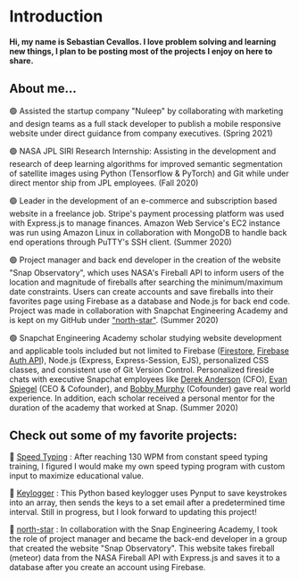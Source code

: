 # Introduction

#### Hi, my name is Sebastian Cevallos. I love problem solving and learning new things, I plan to be posting most of the projects I enjoy on here to share.

## About me...

🟢 Assisted the startup company "Nuleep" by collaborating with marketing and design teams as a full stack developer to publish a mobile responsive website under direct guidance from company executives. (Spring 2021)

🟢 NASA JPL SIRI Research Internship: Assisting in the development and research of deep learning algorithms for improved semantic segmentation of satellite images using Python (Tensorflow & PyTorch) and Git while under direct mentor ship from JPL employees. (Fall 2020)

🟢 Leader in the development of an e-commerce and subscription based website in a freelance job. Stripe's payment processing platform was used with Express.js to manage finances. Amazon Web Service's EC2 instance was run using Amazon Linux in collaboration with MongoDB to handle back end operations through PuTTY's SSH client. (Summer 2020)

🟢 Project manager and back end developer in the creation of the website "Snap Observatory", which uses NASA's Fireball API to inform users of the location and magnitude of fireballs after searching the minimum/maximum date constraints. Users can create accounts and save fireballs into their favorites page using Firebase as a database and Node.js for back end code. Project was made in collaboration with Snapchat Engineering Academy and is kept on my GitHub under ["north-star"](https://github.com/Sebastian-git/north-star). (Summer 2020)

🟢 Snapchat Engineering Academy scholar studying website development and applicable tools included but not limited to Firebase ([Firestore](https://firebase.google.com/docs/firestore), [Firebase Auth API](https://firebase.google.com/docs/auth)), Node.js (Express, Express-Session, EJS), personalized CSS classes, and consistent use of Git Version Control. Personalized fireside chats with executive Snapchat employees like [Derek Anderson](https://www.cnbc.com/2019/05/20/snap-names-derek-andersen-as-cfo.html#:~:text=Snap%20on%20Monday%20announced%20the,for%20less%20than%20a%20year.) (CFO), [Evan Spiegel](https://www.forbes.com/profile/evan-spiegel/#374ac06d529c) (CEO & Cofounder), and [Bobby Murphy](https://www.forbes.com/profile/bobby-murphy/#9fb00cc37ba5) (Cofounder) gave real world experience. In addition, each scholar received a personal mentor for the duration of the academy that worked at Snap. (Summer 2020)

## Check out some of my favorite projects:

💚 [Speed Typing](https://github.com/Sebastian-git/SpeedTyping) : After reaching 130 WPM from constant speed typing training, I figured I would make my own speed typing program with custom input to maximize educational value.

💚 [Keylogger](https://github.com/Sebastian-git/KeyLogger) : This Python based keylogger uses Pynput to save keystrokes into an array, then sends the keys to a set email after a predetermined time interval. Still in progress, but I look forward to updating this project!

💚 [north-star](https://github.com/Sebastian-git/north-star) : In collaboration with the Snap Engineering Academy, I took the role of project manager and became the back-end developer in a group that created the website "Snap Observatory". This website takes fireball (meteor) data from the NASA Fireball API with Express.js and saves it to a database after you create an account using Firebase.
